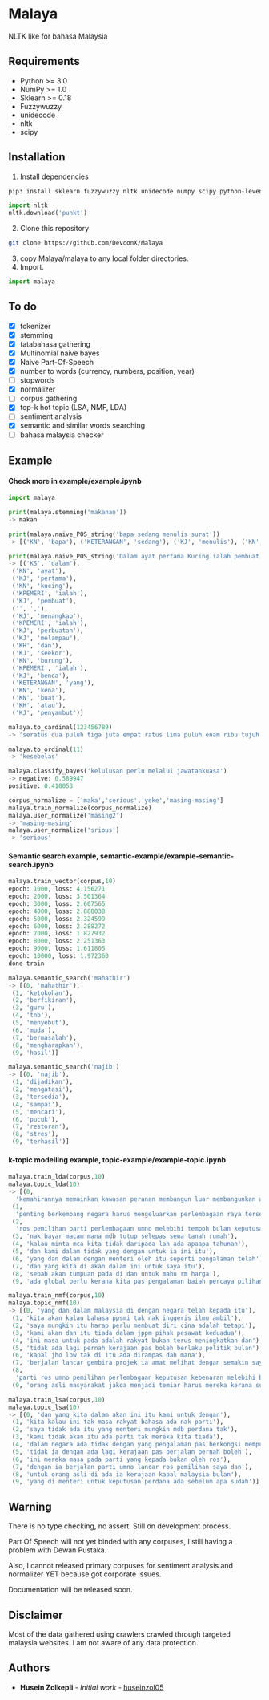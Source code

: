 # Malaya
NLTK like for bahasa Malaysia

## Requirements
  * Python >= 3.0
  * NumPy >= 1.0
  * Sklearn >= 0.18
  * Fuzzywuzzy
  * unidecode
  * nltk
  * scipy

## Installation

1. Install dependencies
```bash
pip3 install sklearn fuzzywuzzy nltk unidecode numpy scipy python-levenshtein
```

```python
import nltk
nltk.download('punkt')
```

2. Clone this repository
```bash
git clone https://github.com/DevconX/Malaya
```

3. copy Malaya/malaya to any local folder directories.
4. Import.
```python
import malaya
```

## To do

- [x] tokenizer
- [x] stemming
- [x] tatabahasa gathering
- [x] Multinomial naive bayes
- [x] Naive Part-Of-Speech
- [x] number to words (currency, numbers, position, year)
- [ ] stopwords
- [x] normalizer
- [ ] corpus gathering
- [x] top-k hot topic (LSA, NMF, LDA)
- [ ] sentiment analysis
- [x] semantic and similar words searching
- [ ] bahasa malaysia checker

## Example

#### Check more in example/example.ipynb

```python
import malaya

print(malaya.stemming('makanan'))
-> makan

print(malaya.naive_POS_string('bapa sedang menulis surat'))
-> [('KN', 'bapa'), ('KETERANGAN', 'sedang'), ('KJ', 'menulis'), ('KN', 'surat')]

print(malaya.naive_POS_string('Dalam ayat pertama Kucing ialah pembuat, menangkap ialah perbuatan melampau dan seekor burung ialah benda yang kena buat atau penyambut'))
-> [('KS', 'dalam'),
 ('KN', 'ayat'),
 ('KJ', 'pertama'),
 ('KN', 'kucing'),
 ('KPEMERI', 'ialah'),
 ('KJ', 'pembuat'),
 ('', ','),
 ('KJ', 'menangkap'),
 ('KPEMERI', 'ialah'),
 ('KJ', 'perbuatan'),
 ('KJ', 'melampau'),
 ('KH', 'dan'),
 ('KJ', 'seekor'),
 ('KN', 'burung'),
 ('KPEMERI', 'ialah'),
 ('KJ', 'benda'),
 ('KETERANGAN', 'yang'),
 ('KN', 'kena'),
 ('KN', 'buat'),
 ('KH', 'atau'),
 ('KJ', 'penyambut')]

malaya.to_cardinal(123456789)
-> 'seratus dua puluh tiga juta empat ratus lima puluh enam ribu tujuh ratus lapan puluh sembilan'

malaya.to_ordinal(11)
-> 'kesebelas'

malaya.classify_bayes('kelulusan perlu melalui jawatankuasa')
-> negative: 0.589947
positive: 0.410053

corpus_normalize = ['maka','serious','yeke','masing-masing']
malaya.train_normalize(corpus_normalize)
malaya.user_normalize('masing2')
-> 'masing-masing'
malaya.user_normalize('srious')
-> 'serious'
```

#### Semantic search example, semantic-example/example-semantic-search.ipynb
```python
malaya.train_vector(corpus,10)
epoch: 1000, loss: 4.156271
epoch: 2000, loss: 3.501364
epoch: 3000, loss: 2.607565
epoch: 4000, loss: 2.888038
epoch: 5000, loss: 2.324599
epoch: 6000, loss: 2.288272
epoch: 7000, loss: 1.827932
epoch: 8000, loss: 2.251363
epoch: 9000, loss: 1.611805
epoch: 10000, loss: 1.972360
done train

malaya.semantic_search('mahathir')
-> [(0, 'mahathir'),
 (1, 'ketokohan'),
 (2, 'berfikiran'),
 (3, 'guru'),
 (4, 'tnb'),
 (5, 'menyebut'),
 (6, 'muda'),
 (7, 'bermasalah'),
 (8, 'mengharapkan'),
 (9, 'hasil')]

malaya.semantic_search('najib')
-> [(0, 'najib'),
 (1, 'dijadikan'),
 (2, 'mengatasi'),
 (3, 'tersedia'),
 (4, 'sampai'),
 (5, 'mencari'),
 (6, 'pucuk'),
 (7, 'restoran'),
 (8, 'stres'),
 (9, 'terhasil')]
```

#### k-topic modelling example, topic-example/example-topic.ipynb
```python
malaya.train_lda(corpus,10)
malaya.topic_lda(10)
-> [(0,
  'kemahirannya memainkan kawasan peranan membangun luar membangunkan antara berkongsi pengalaman'),
 (1,
  'penting berkembang negara harus mengeluarkan perlembagaan raya tersebut juga pilihan'),
 (2,
  'ros pemilihan parti perlembagaan umno melebihi tempoh bulan keputusan benar'),
 (3, 'nak bayar macam mana mdb tutup selepas sewa tanah rumah'),
 (4, 'kalau minta mca kita tidak daripada lah ada apaapa tahunan'),
 (5, 'dan kami dalam tidak yang dengan untuk ia ini itu'),
 (6, 'yang dan dalam dengan menteri oleh itu seperti pengalaman telah'),
 (7, 'dan yang kita di akan dalam ini untuk saya itu'),
 (8, 'sebab akan tumpuan pada di dan untuk mahu rm harga'),
 (9, 'ada global perlu kerana kita pas pengalaman baiah percaya pilihanraya')]

malaya.train_nmf(corpus,10)
malaya.topic_nmf(10)
-> [(0, 'yang dan dalam malaysia di dengan negara telah kepada itu'),
 (1, 'kita akan kalau bahasa ppsmi tak nak inggeris ilmu ambil'),
 (2, 'saya mungkin itu harap perlu membuat diri cina adalah tetapi'),
 (3, 'kami akan dan itu tiada dalam jppm pihak pesawat keduadua'),
 (4, 'ini masa untuk pada adalah rakyat bukan terus meningkatkan dan'),
 (5, 'tidak ada lagi pernah kerajaan pas boleh berlaku politik bulan'),
 (6, 'kapal jho low tak di itu ada dirampas dah mana'),
 (7, 'berjalan lancar gembira projek ia amat melihat dengan semakin saya'),
 (8,
  'parti ros umno pemilihan perlembagaan keputusan kebenaran melebihi bersatu dah'),
 (9, 'orang asli masyarakat jakoa menjadi temiar harus mereka kerana sumber')]

malaya.train_lsa(corpus,10)
malaya.topic_lsa(10)
-> [(0, 'dan yang kita dalam akan ini itu kami untuk dengan'),
 (1, 'kita kalau ini tak masa rakyat bahasa ada nak parti'),
 (2, 'saya tidak ada itu yang menteri mungkin mdb perdana tak'),
 (3, 'kami tidak akan itu ada parti tak mereka kita tiada'),
 (4, 'dalam negara ada tidak dengan yang pengalaman pas berkongsi mempunyai'),
 (5, 'tidak ia dengan ada lagi kerajaan pas berjalan pernah boleh'),
 (6, 'ini mereka masa pada parti yang kepada bukan oleh ros'),
 (7, 'dengan ia berjalan parti umno lancar ros pemilihan saya dan'),
 (8, 'untuk orang asli di ada ia kerajaan kapal malaysia bulan'),
 (9, 'yang di menteri untuk keputusan perdana ada sebelum apa sudah')]
```

## Warning

There is no type checking, no assert. Still on development process.

Part Of Speech will not yet binded with any corpuses, I still having a problem with Dewan Pustaka.

Also, I cannot released primary corpuses for sentiment analysis and normalizer YET because got corporate issues.

Documentation will be released soon.

## Disclaimer

Most of the data gathered using crawlers crawled through targeted malaysia websites. I am not aware of any data protection.

## Authors

* **Husein Zolkepli** - *Initial work* - [huseinzol05](https://github.com/huseinzol05)
